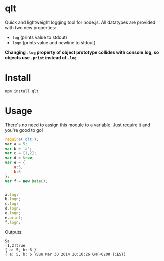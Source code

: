 qlt
===

Quick and lightweight logging tool for node.js.
All datatypes are provided with two new properties:

* ```log``` (prints value to stdout)
* ```logn``` (prints value and newline to stdout)

**Changing ```.log``` property of object prototype collides with console.log, so objects use ```.print``` instead of ```.log```**

Install
===

```
npm install qlt
```

Usage
===

There's no need to assign this module to a variable. Just require it and you're good to go!

```javascript
require('qlt');
var a = 5;
var b = 'a';
var c = [1,2];
var d = true;
var e = {
    a:5,
    b:6
};
var f = new Date();


a.log;
b.logn;
c.log;
d.logn;
e.logn;
e.print;
f.logn;
```

Outputs:

```
5a
[1,2]true
{ a: 5, b: 6 }
{ a: 5, b: 6 }Sun Mar 30 2014 20:10:26 GMT+0200 (CEST)

```
